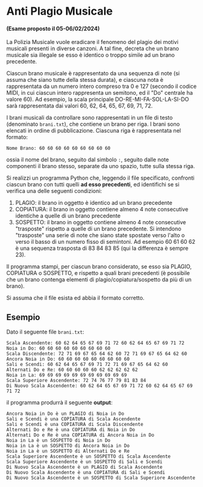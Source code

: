 # Anti Plagio Musicale

#### (Esame proposto il 05-06/02/2024)


La Polizia Musicale vuole eradicare il fenomeno del plagio dei motivi musicali presenti in diverse canzoni. A tal fine, decreta che un brano musicale sia illegale se esso è identico o troppo simile ad un brano precedente.

Ciascun brano musicale è rappresentato da una sequenza di note (si assuma che siano tutte della stessa durata), e ciascuna nota è rappresentata da un numero intero compreso tra 0 e 127 (secondo il codice MIDI, in cui ciascun intero rappresenta un semitono, ed il "Do" centrale ha valore 60). Ad esempio, la scala principale DO-RE-MI-FA-SOL-LA-SI-DO sarà rappresentata dai valori 60, 62, 64, 65, 67, 69, 71, 72.

I brani musicali da controllare sono rappresentati in un file di testo (denominato `brani.txt`), che contiene un brano per riga. I brani sono elencati in ordine di pubblicazione. Ciascuna riga è rappresentata nel formato:

`Nome Brano: 60 60 60 60 60 60 60 60 60`

ossia il nome del brano, seguito dal simbolo `:`, seguito dalle note componenti il brano stesso, separate da uno spazio, tutte sulla stessa riga.

Si realizzi un programma Python che, leggendo il file specificato, confronti ciascun brano con tutti quelli **ad esso precedenti**, ed identifichi se si verifica una delle seguenti condizioni:

1. PLAGIO: il brano in oggetto è identico ad un brano precedente
2. COPIATURA: il brano in oggetto contiene almeno 4 note consecutive identiche a quelle di un brano precedente
3. SOSPETTO: il brano in oggetto contiene almeno 4 note consecutive "trasposte" rispetto a quelle di un brano precedente. Si intendono "trasposte" una serie di note che siano state spostate verso l'alto o verso il basso di un numero fisso di semintoni. Ad esempio 60 61 60 62 è una sequenza trasposta di 83 84 83 85 (qui la differenza è sempre 23).

Il programma stampi, per ciascun brano considerato, se esso sia PLAGIO, COPIATURA o SOSPETTO, e rispetto a quali brani precedenti (è possibile che un brano contenga elementi di plagio/copiatura/sospetto da più di un brano).

Si assuma che il file esista ed abbia il formato corretto.

## Esempio

Dato il seguente file `brani.txt`:

    Scala Ascendente: 60 62 64 65 67 69 71 72 60 62 64 65 67 69 71 72
    Noia in Do: 60 60 60 60 60 60 60 60 60
    Scala Discendente: 72 71 69 67 65 64 62 60 72 71 69 67 65 64 62 60
    Ancora Noia in Do: 60 60 60 60 60 60 60 60 60
    Sali e Scendi: 60 62 64 65 67 69 71 72 71 69 67 65 64 62 60
    Alternati Do e Re: 60 60 60 60 60 62 62 62 62 62
    Noia in La: 69 69 69 69 69 69 69 69 69 69 69
    Scala Superiore Ascendente: 72 74 76 77 79 81 83 84
    Di Nuovo Scala Ascendente: 60 62 64 65 67 69 71 72 60 62 64 65 67 69 71 72

il programma produrrà il seguente **output**:

    Ancora Noia in Do è un PLAGIO di Noia in Do
    Sali e Scendi è una COPIATURA di Scala Ascendente
    Sali e Scendi è una COPIATURA di Scala Discendente
    Alternati Do e Re è una COPIATURA di Noia in Do
    Alternati Do e Re è una COPIATURA di Ancora Noia in Do
    Noia in La è un SOSPETTO di Noia in Do
    Noia in La è un SOSPETTO di Ancora Noia in Do
    Noia in La è un SOSPETTO di Alternati Do e Re
    Scala Superiore Ascendente è un SOSPETTO di Scala Ascendente
    Scala Superiore Ascendente è un SOSPETTO di Sali e Scendi
    Di Nuovo Scala Ascendente è un PLAGIO di Scala Ascendente
    Di Nuovo Scala Ascendente è una COPIATURA di Sali e Scendi
    Di Nuovo Scala Ascendente è un SOSPETTO di Scala Superiore Ascendente